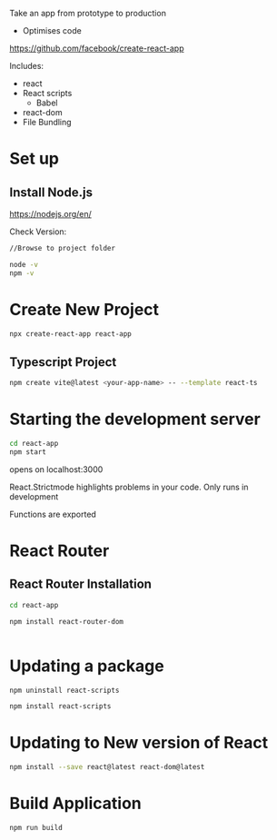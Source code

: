 Take an app from prototype to production
- Optimises code

https://github.com/facebook/create-react-app

Includes:
- react
- React scripts
	- Babel
- react-dom
- File Bundling

# Set up

## Install Node.js
https://nodejs.org/en/

Check Version:
```bash
//Browse to project folder

node -v
npm -v
```

# Create New Project

``` bash
npx create-react-app react-app
```

## Typescript Project

```bash
npm create vite@latest <your-app-name> -- --template react-ts
```

# Starting the development server
``` bash
cd react-app
npm start

```

opens on localhost:3000

React.Strictmode highlights problems in your code. Only runs in development

Functions are exported

# React Router

## React Router Installation

```bash
cd react-app

npm install react-router-dom  



```

# Updating a package
```bash
npm uninstall react-scripts

npm install react-scripts
```

# Updating to New version of React
```bash
npm install --save react@latest react-dom@latest
```

# Build Application

```bash
npm run build
```